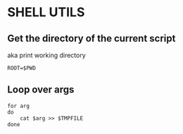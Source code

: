 SHELL UTILS
===========


Get the directory of the current script
-----------------------------
aka print working directory

````
ROOT=$PWD
````

Loop over args
---------------

````
for arg
do
    cat $arg >> $TMPFILE
done
````
